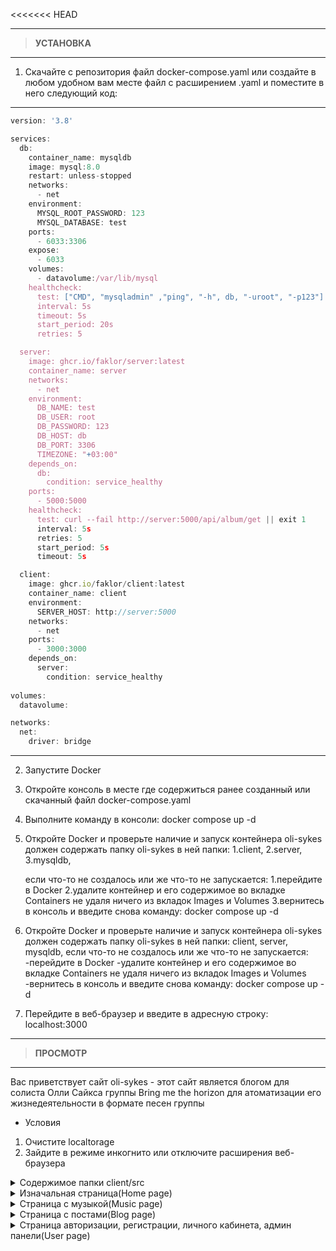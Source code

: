 <<<<<<< HEAD
_______________________________________________________

> **УСТАНОВКА**  
_______________________________________________________
1. Скачайте с репозитория файл docker-compose.yaml
  или создайте в любом удобном вам месте файл с расширением .yaml
  и поместите в него следующий код:  
_______________________________________________________
```javascript
version: '3.8'

services:
  db:
    container_name: mysqldb
    image: mysql:8.0
    restart: unless-stopped
    networks:
      - net
    environment: 
      MYSQL_ROOT_PASSWORD: 123 
      MYSQL_DATABASE: test
    ports:
      - 6033:3306
    expose:
      - 6033
    volumes:
      - datavolume:/var/lib/mysql
    healthcheck:
      test: ["CMD", "mysqladmin" ,"ping", "-h", db, "-uroot", "-p123"]
      interval: 5s
      timeout: 5s
      start_period: 20s
      retries: 5

  server:
    image: ghcr.io/faklor/server:latest
    container_name: server
    networks:
      - net
    environment:
      DB_NAME: test
      DB_USER: root
      DB_PASSWORD: 123
      DB_HOST: db
      DB_PORT: 3306
      TIMEZONE: "+03:00"
    depends_on:
      db:
        condition: service_healthy 
    ports:
      - 5000:5000
    healthcheck:
      test: curl --fail http://server:5000/api/album/get || exit 1
      interval: 5s
      retries: 5
      start_period: 5s
      timeout: 5s

  client:
    image: ghcr.io/faklor/client:latest
    container_name: client
    environment:
      SERVER_HOST: http://server:5000
    networks:
      - net
    ports:
      - 3000:3000 
    depends_on:
      server:
        condition: service_healthy  
        
volumes:
  datavolume:

networks:
  net:
    driver: bridge
```
_______________________________________________________
2. Запустите Docker
3. Откройте консоль в месте где содержиться ранее созданный или скачанный файл docker-compose.yaml
4. Выполните команду в консоли: docker compose up -d
5. Откройте Docker и проверьте наличие и запуск контейнера oli-sykes должен содержать папку oli-sykes в ней папки: 
    1.client, 
    2.server, 
    3.mysqldb, 

    если что-то не создалось или же что-то не запускается:
    1.перейдите в Docker 
    2.удалите контейнер и его содержимое во вкладке Containers не удаля ничего из вкладок Images и Volumes
    3.вернитесь в консоль и введите снова команду: docker compose up -d
5. Откройте Docker и проверьте наличие и запуск контейнера oli-sykes должен содержать папку oli-sykes в ней папки: client, server, mysqldb, если что-то не создалось или же что-то не запускается:
    -перейдите в Docker 
    -удалите контейнер и его содержимое во вкладке Containers не удаля ничего из вкладок Images и Volumes
    -вернитесь в консоль и введите снова команду: docker compose up -d
6. Перейдите в веб-браузер и введите в адресную строку: localhost:3000
_______________________________________________________
 
> **ПРОСМОТР**  
_______________________________________________________

Вас приветствует сайт oli-sykes - этот сайт является блогом
для солиста Олли Сайкса группы Bring me the horizon 
для атоматизации его жизнедеятельности в формате песен группы
- Условия 
1. Очистите localtorage
2. Зайдите в режиме инкогнито или отключите расширения веб-браузера

<details>
<summary>Содержимое папки client/src</summary>

1. Папка components содержит компоненты, которые используются на всех страницах: 
    анимации:animate.js с использованием npm - animejs  
    запросы на сервер: axiosRouterGet, axiosRouterPost с использованием npm axios
    шапка сайта:header.js
    навигационное меню:navMneu.js

2. Папки home, music, blog, user содержат страницы сайта и их компоненты
3. Папка res содержит ресурсы проекта
4. Папка store содержит компоненты:
    store.js содержащий данные с использованием npm react-redux:
```javascript
    reducer: {
        user:persistedReducer,
        nowPointMenu: setPointMenu,
        editAccount: editAccount,
    },
```
Здесь обьявлены 3 переменные:
1. user принимает данные о авторизированном пользователе и хранит эти данные в localstorage, организованно это с помощью npm redux-persist
2. nowPointMenu принимает данные о выбранной странице в навигационном меню и принимает значение компанента из папки store организованного с использованием npm @reduxjs/toolkit 
3. editAccount принимает данные о редактировании авторизированного аккаунта

А так же в client/src содержиться:
1. PrivetRoute.js компонент отображающий приватные роуты
2. PrivetDash.js компонент отображающий приватный роут отдельно для админ панели
3. index.js содержит все роуты и их содержимые компоненты с использованием npm react-router
```javascript
const router = createBrowserRouter([
  { path:'/', element:<Navigate to='/Home' replace={true}/> },
  { path: "/Home", element: <Home/> },
  { path:'/Music', element:<Music/>,
    children:[
      {
        path:':albumsName', element:<></>,
      }
    ]  
  },
  { path: "/Blog", element: <Blog/>,children:[
    {path:":numberPosts"}
  ]},
  //---------------------User-------------------------------
  { path: "/User", element:<User/>,
    children:[
      { path: ':userName', element:<PrivateRoute component={<Cabinet/>}/> },
      { path: 'signIn', element:<SignIn status={['Login','SignIn', 'Create Account', 'signUp','login']}/>},
      { path: 'signUp', element:<SignUp/> },
      { path: 'dashboard', element:<PrivateDash component={<Dashboard/>}/>, children:[
        {path: 'graph', element:<DashGraph/>},
        {path: 'users', element:<Users/>, children:[
          { path:':item',  element:<Dash/> }
        ]},
        {path: 'music', element:<Songs/>},
        {path: 'blogs', element:<Posts/>},
        {path: 'albums', element:<Albums/>},
        {path: ':userName', element:<Cabinet/>},
      ]},
    ]
  },
  
])
```
- роут '/Home' компонент home.js
- роут '/Music' компонент music.js и дочерний роут конкретного(выбранного пользователем) альбома
- роут '/Blog' компонент blog.js и дочерний роут с количеством отображаемых постом на нем
- роут '/User' компонент user.js и дочерние роуты:
    ':userName'- Приватный роут личного кабинета на который нельзя перейти неавторезированному пользователю
    'signIn'- авторизация 
    'signUp'- регистрация 
    'dashboard'- приватная админ панель и ее дочерние роуты:
        '/graph'- панель графиков
        '/users'- панель существущих пользователей
        '/music'- панель существующей музыки
        '/blogs'- панель существующих постов
        '/albums'- панель существующий альбомов
        ':userName'- личный кабинет Админа
</details>

<details>
<summary>Изначальная страница(Home page)</summary>
Home page это - landing page, на ней содержатся компоненты: 

1. textWriting.js отвечающая за визуальное написание текста, при открытии страницы 
2. parallaxContent.js отвечающая за отображение контента, при паралакс-прокрутке страницы с использованием npm @react-spring/parallax
3. header.js && navMenu.js - навигация по сайту, фиксированные компаненты, которые содержаться на всех страницах

</details>

<details>
<summary>Страница с музыкой(Music page)</summary>

1. music.js - компонент со всей логикой страницы
2. slyder.js - прокручиваемый спикок существующих альбомов, по нажатию на альбом пользователь переходит на роут конкретного альбова с песнями связанными с этим альбомом
3. song.js - компонет с музыкой и ее данными
4. /components/like.js - компонент с "лайк","кол-во  лайков","отправить комментарий" и ниже "комментарии пользователей",поставить лайк или же отправить комментарий может только авторизированный пользователь, если нет при нажатии на "лайк" или же "отправить комментарий" пользователя перекинет на страницу авторизации
5. /components/video.js содержит iframe API сайта: youTube и данные о видио

</details>



<details>
<summary>Страница с постами(Blog page)</summary>

Содержит созданные администратором посты, если ввести в url страницы:
- '/blog/1' - отобразиться 1 пост
- '/blog/2' - отобразиться 2 поста
- ...
- '/blog/n' - отобразиться n постов

</details>


<details>
<summary>Страница авторизации, регистрации, личного кабинета, админ панели(User page)</summary>

1. user.js - основная страница
2. signIn.js - авторизация, при авторизации в навигационом меню пункт "User" изменит свое значение на login пользователя
    error.js - валидация на ошибки, при неправльнов вводе данных
3. hoc/HocSing.js - компонент высшего порядка - регистрация, после успешной регистрации пользователь сразу же авторизируется
    поля при регистрации:
    login: у каждого пользователя индивидуальный, нельзя повторять
    email: нельзя регистрировать уже зарегестрированную почту
    password: минимум 4 символа
4. сabinet.js - доступент только авторизированному пользователю - это личный кабинет пользователя с его небольшой информацией
    content.js - контент с информаацией пользователя в личном кабинете, а так же с возможностью загрузки картинки пользователя формата jpg и размер не более 50 кб, по нажатию на кнопку "EditImgage" отобразиться 2 кнопки: первая загружает картинку и если каринка соотвествует требованиям изложенным ранее, то картинка сразу же измениться в личном кабинете, а так же в навигационном меню.И кнопка "log out" - выйти с аккаунта(разлогиниться)
    существующие аккаунты:
    email: Alexey@mail.ru, fikluss@mail.ru, ombus@mail.ru, sergey@mail.ru, aran@mail.ru, ulti@mail.ru
    password: 1111 - такой пароль у всех пользователей
5. dashboard.js - что бы войти в админ панель необходимо авторизироваться под пользователем с ролью ADMIN(администратор), c уже существующим таким аккаунтом:
    email: oly@mail.ru
    password: 2351
    после авторизации как ADMIN пользователя перекидывает на админ панель, здесь содержаться компоненты 
    components/dashNav.js - навигационная панель на админ панели 
    components/dashGraph.js - графики 
    все остальные компаненты реализованный по следующей структуре:


```javascript
const Users = hocDash({lable:'users',method:users, 
titles:['id','login','email','created','lastEdit','delete']})(Dash)
const Songs = hocDash({lable:'songs',method:songAll,
titles:['id','title','video Id','album','created','delete'],addItem:addSong, deleteItemMethod:deleteSong, editItem:editSong})(Dash)
const Albums = hocDash({lable:'albums',method:albums, 
titles:['id','title','imageUrl','created','lastEdit','delete'],addItem:addAlbum, deleteItemMethod:deleteAlbum,editItem:updateAlbum})(Dash)
const Posts = hocDash({lable:'posts',method:blogs, 
titles:['id','title','imageUrl','created','lastEdit','delete'],addItem:addPost, deleteItemMethod:deletePost,editItem:updatePost})(Dash)
```
1. components/dash.js - шаблон, который принимает функции и в котором содержится таблица с реализацией логики добавления/удаления/редактирования/отображения
2. hoc/hocDash - компонент всшего порядка, принимающий 
    lable: название
    method: функция на отображение данных
    titles: заголовки таблицы
    addItem: фунция на добавление
    deleteItemMethod: функция на удаление
    editItem: функция на редактирование
    и шаблон 

Удаление:
1. нажмите на кнопку "delete", напротив поля которое хотите удалить, произойдет анимация и элемент удалиться

Добавление:
1. нажмите на кнопку "addItem"
2. в раскрывшемся поле введите данные согласно title таблицы, а затем нажмите кнопку "add" и сразу же увидите добавленное поле
3. нажмите "cancel" если хотите закрыть раскрывщееся поле

Редактирование:
1. нажмите конпку "editItem" 
2. выберите какое поле вы хотите редактировать
3. измените значения котрые вы хотите изменить если значение одно то на остальные поля в данной линии просто нажмите и замем нажмите кнопку "edit", зачения сразу же изменятся 
4. нажмите снопку "cancel" что бы снова отобразить список без полей изменения
 
</details>
